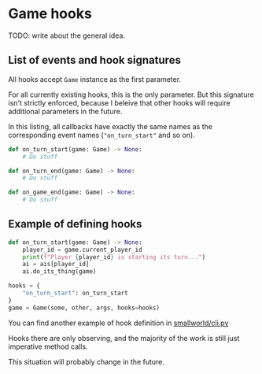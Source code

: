 # Game hooks

TODO: write about the general idea.


## List of events and hook signatures

All hooks accept `Game` instance as the first parameter.

For all currently existing hooks, this is the only parameter.
But this signature isn't strictly enforced, because I beleive that other hooks
will require additional parameters in the future.

In this listing, all callbacks have exactly the same names as the corresponding
event names (`"on_turn_start"` and so on).

```python
def on_turn_start(game: Game) -> None:
    # Do stuff

def on_turn_end(game: Game) -> None:
    # Do stuff

def on_game_end(game: Game) -> None:
    # Do stuff
```


## Example of defining hooks

```python
def on_turn_start(game: Game) -> None:
    player_id = game.current_player_id
    print(f"Player {player_id} is starting its turn...")
    ai = ais[player_id]
    ai.do_its_thing(game)

hooks = {
    "on_turn_start": on_turn_start
}
game = Game(some, other, args, hooks=hooks)
```


You can find another example of hook definition in
[smallworld/cli.py](../smallworld/cli.py)

Hooks there are only observing, and the majority of the work is still just
imperative method calls.

This situation will probably change in the future.
